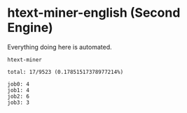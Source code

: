 # htext-miner-english (Second Engine)

Everything doing here is automated.

```
htext-miner

total: 17/9523 (0.17851517378977214%)

job0: 4
job1: 4
job2: 6
job3: 3
```